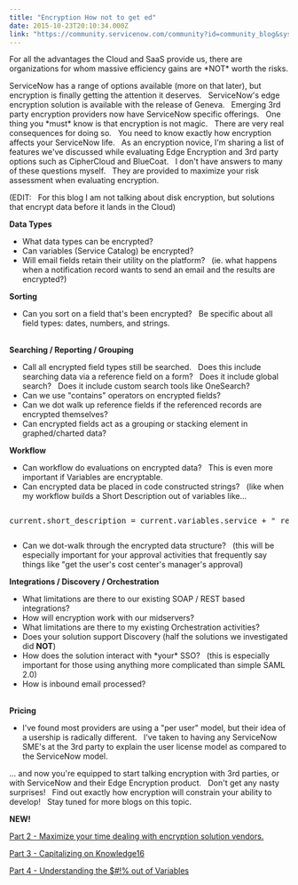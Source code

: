 ```yaml
---
title: "Encryption How not to get ed"
date: 2015-10-23T20:10:34.000Z
link: "https://community.servicenow.com/community?id=community_blog&sys_id=35cd62e9dbd0dbc01dcaf3231f96190e"
---
```

<p>For all the advantages the Cloud and SaaS provide us, there are organizations for whom massive efficiency gains are *NOT* worth the risks.</p><p>ServiceNow has a range of options available (more on that later), but encryption is finally getting the attention it deserves.   ServiceNow's edge encryption solution is available with the release of Geneva.   Emerging 3rd party encryption providers now have ServiceNow specific offerings.   One thing you *must* know is that encryption is not magic.   There are very real consequences for doing so.   You need to know exactly how encryption affects your ServiceNow life.   As an encryption novice, I'm sharing a list of features we've discussed while evaluating Edge Encryption and 3rd party options such as CipherCloud and BlueCoat.   I don't have answers to many of these questions myself.   They are provided to maximize your risk assessment when evaluating encryption.</p><p></p><p>(EDIT:   For this blog I am not talking about disk encryption, but solutions that encrypt data before it lands in the Cloud)</p><p></p><p><strong>Data Types</strong></p><ul><li>What data types can be encrypted?</li><li>Can variables (Service Catalog) be encrypted?</li><li>Will email fields retain their utility on the platform?   (ie. what happens when a notification record wants to send an email and the results are encrypted?)</li></ul><p></p><p><strong>Sorting</strong></p><ul><li>Can you sort on a field that's been encrypted?   Be specific about all field types: dates, numbers, and strings.</li></ul><p><br/><strong>Searching / Reporting / Grouping</strong></p><ul><li>Call all encrypted field types still be searched.   Does this include searching data via a reference field on a form?   Does it include global search?   Does it include custom search tools like OneSearch?</li><li>Can we use "contains" operators on encrypted fields?</li><li>Can we dot walk up reference fields if the referenced records are encrypted themselves?</li><li>Can encrypted fields act as a grouping or stacking element in graphed/charted data?</li></ul><p></p><p><strong>Workflow</strong></p><ul><li>Can workflow do evaluations on encrypted data?   This is even more important if Variables are encryptable.</li><li>Can encrypted data be placed in code constructed strings?   (like when my workflow builds a Short Description out of variables like...</li></ul><pre __default_attr="javascript" __jive_macro_name="code" class="_jivemacro_uid_14456125763225432 jive_macro_code jive_text_macro" data-renderedposition="1498.5_8_265_14" jivemacro_uid="_14456125763225432"><p>current.short_description = current.variables.service + " requested for " + current.variables.user + " on " + current.variables.date + " at " + current.variables.location</p></pre><ul><li>Can we dot-walk through the encrypted data structure?   (this will be especially important for your approval activities that frequently say things like "get the user's cost center's manager's approval)</li></ul><p></p><p><strong>Integrations / Discovery / Orchestration</strong></p><ul><li>What limitations are there to our existing SOAP / REST based integrations?</li><li>How will encryption work with our midservers?</li><li>What limitations are there to my existing Orchestration activities?</li><li>Does your solution support Discovery (half the solutions we investigated did <strong>NOT</strong>)</li><li>How does the solution interact with *your* SSO?   (this is especially important for those using anything more complicated than simple SAML 2.0)</li><li>How is inbound email processed?</li></ul><p><br/><strong>Pricing</strong></p><ul><li>I've found most providers are using a "per user" model, but their idea of a usership is radically different.   I've taken to having any ServiceNow SME's at the 3rd party to explain the user license model as compared to the ServiceNow model.</li></ul><p></p><p>... and now you're equipped to start talking encryption with 3rd parties, or with ServiceNow and their Edge Encryption product.   Don't get any nasty surprises!   Find out exactly how encryption will constrain your ability to develop!   Stay tuned for more blogs on this topic.</p><p></p><p><strong>NEW!</strong></p><p><a title="" _jive_internal="true" href="/community?id=community_blog&sys_id=b9cd62e9dbd0dbc01dcaf3231f961912">Part 2 - Maximize your time dealing with encryption solution vendors.</a></p><p><a title="" _jive_internal="true" href="/community/service-automation-platform/security/blog/2016/05/06/encryption-how-not-to-get-ed-part-3">Part 3 - Capitalizing on Knowledge16</a></p><p><a title="" _jive_internal="true" href="/community?id=community_blog&sys_id=861d22e5dbd0dbc01dcaf3231f961974">Part 4 - Understanding the $#!% out of Variables</a></p>